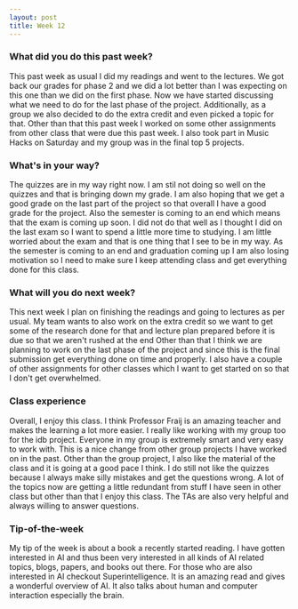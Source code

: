 ```yaml
---
layout: post
title: Week 12
---
```


### What did you do this past week?

This past week as usual I did my readings and went to the lectures. We got back our grades for phase 2 and we did a lot better than I was expecting on this one than we did on the first phase. Now we have started discussing what we need to do for the last phase of the project. Additionally, as a group we also decided to do the extra credit and even picked a topic for that. Other than that this past week I worked on some other assignments from other class that were due this past week. I also took part in Music Hacks on Saturday and my group was in the final top 5 projects.     

### What's in your way?

The quizzes are in my way right now. I am stil not doing so well on the quizzes and that is bringing down my grade. I am also hoping that we get a good grade on the last part of the project so that overall I have a good grade for the project. Also the semester is coming to an end which means that the exam is coming up soon. I did not do that well as I thought I did on the last exam so I want to spend a little more time to studying. I am little worried about the exam and that is one thing that I see to be in my way. As the semester is coming to an end and graduation coming up I am also losing motivation so I need to make sure I keep attending class and get everything done for this class. 

### What will you do next week?

This next week I plan on finishing the readings and going to lectures as per usual. My team wants to also work on the extra credit so we want to get some of the research done for that and lecture plan prepared before it is due so that we aren't rushed at the end Other than that I think we are planning to work on the last phase of the project and since this is the final submission get everything done on time and properly. I also have a couple of other assignments for other classes which I want to get started on so that I don't get overwhelmed. 

### Class experience

Overall, I enjoy this class. I think Professor Fraij is an amazing teacher and makes the learning a lot more easier. I really like working with my group too for the idb project. Everyone in my group is extremely smart and very easy to work with. This is a nice change from other group projects I have worked on in the past. Other than the group project, I also like the material of the class and it is going at a good pace I think. I do still not like the quizzes because I always make silly mistakes and get the questions wrong. A lot of the topics now are getting a little redundant from stuff I have seen in other class but other than that I enjoy this class. The TAs are also very helpful and always willing to answer questions.

### Tip-of-the-week

My tip of the week is about a book a recently started reading. I have gotten interested in AI and thus been very interested in all kinds of AI related topics, blogs, papers, and books out there. For those who are also interested in AI checkout Superintelligence. It is an amazing read and gives a wonderful overview of AI. It also talks about human and computer interaction especially the brain. 
